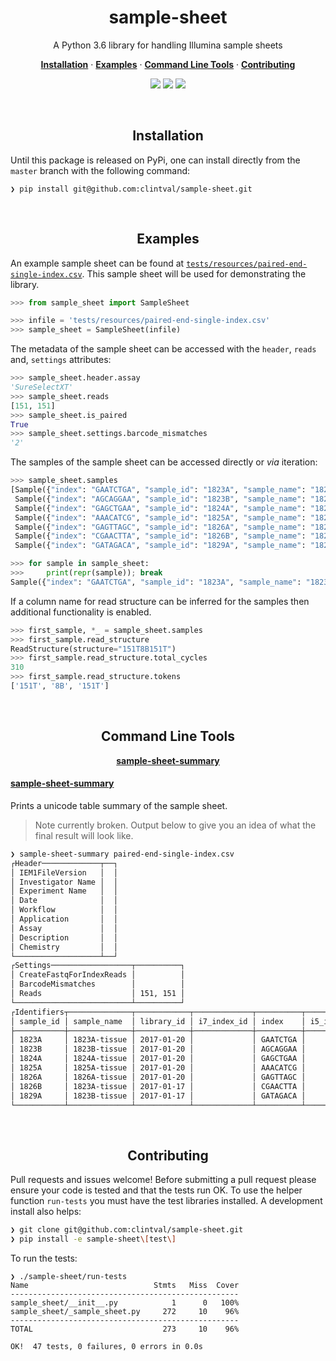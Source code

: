 <h1 align="center">sample-sheet</h2>

<p align="center">A Python 3.6 library for handling Illumina sample sheets</p>

<p align="center">
  <a href="#installation"><strong>Installation</strong></a>
  ·
  <a href="#examples"><strong>Examples</strong></a>
  ·
  <a href="#command-line-tools"><strong>Command Line Tools</strong></a>
  ·
  <a href="#contributing"><strong>Contributing</strong></a>
</p>

<p align="center">
    <img src="https://travis-ci.org/clintval/sample-sheet.svg?branch=master"></img>
    <img src="https://img.shields.io/github/issues/clintval/sample-sheet.svg"></img>
    <img src="https://img.shields.io/github/license/clintval/sample-sheet.svg"></img>
</p>

<br>

<h2 align="center">Installation</h3>

Until this package is released on PyPi, one can install directly from the `master` branch with the following command:

```
❯ pip install git@github.com:clintval/sample-sheet.git
```

<br>

<h2 align="center">Examples</h3>

An example sample sheet can be found at [`tests/resources/paired-end-single-index.csv`](tests/resources/paired-end-single-index.csv). This sample sheet will be used for demonstrating the library.

```python
>>> from sample_sheet import SampleSheet

>>> infile = 'tests/resources/paired-end-single-index.csv'
>>> sample_sheet = SampleSheet(infile)
```

The metadata of the sample sheet can be accessed with the `header`, `reads` and, `settings` attributes:

```python
>>> sample_sheet.header.assay
'SureSelectXT'
>>> sample_sheet.reads
[151, 151]
>>> sample_sheet.is_paired
True
>>> sample_sheet.settings.barcode_mismatches
'2'
```

The samples of the sample sheet can be accessed directly or _via_ iteration:

```python
>>> sample_sheet.samples
[Sample({"index": "GAATCTGA", "sample_id": "1823A", "sample_name": "1823A-tissue"}),
 Sample({"index": "AGCAGGAA", "sample_id": "1823B", "sample_name": "1823B-tissue"}),
 Sample({"index": "GAGCTGAA", "sample_id": "1824A", "sample_name": "1824A-tissue"}),
 Sample({"index": "AAACATCG", "sample_id": "1825A", "sample_name": "1825A-tissue"}),
 Sample({"index": "GAGTTAGC", "sample_id": "1826A", "sample_name": "1826A-tissue"}),
 Sample({"index": "CGAACTTA", "sample_id": "1826B", "sample_name": "1823A-tissue"}),
 Sample({"index": "GATAGACA", "sample_id": "1829A", "sample_name": "1823B-tissue"})]

>>> for sample in sample_sheet:
>>>     print(repr(sample)); break
Sample({"index": "GAATCTGA", "sample_id": "1823A", "sample_name": "1823A-tissue"})
```

If a column name for read structure can be inferred for the samples then additional functionality is enabled.

```python
>>> first_sample, *_ = sample_sheet.samples
>>> first_sample.read_structure
ReadStructure(structure="151T8B151T")
>>> first_sample.read_structure.total_cycles
310
>>> first_sample.read_structure.tokens
['151T', '8B', '151T']
```

<br>

<h2 align="center">Command Line Tools</h3>

<p align="center">
  <a href="#sample-sheet-summary"><strong>sample-sheet-summary</strong></a>
</p>

#### [sample-sheet-summary](#sample-sheet-summary)

Prints a unicode table summary of the sample sheet.

> Note currently broken.
> Output below to give you an idea of what the final result will look like.

```bash
❯ sample-sheet-summary paired-end-single-index.csv
┌Header─────────────┬──┐
│ IEM1FileVersion   │  │
│ Investigator Name │  │
│ Experiment Name   │  │
│ Date              │  │
│ Workflow          │  │
│ Application       │  │
│ Assay             │  │
│ Description       │  │
│ Chemistry         │  │
└───────────────────┴──┘
┌Settings──────────────────┬──────────┐
│ CreateFastqForIndexReads │          │
│ BarcodeMismatches        │          │
│ Reads                    │ 151, 151 │
└──────────────────────────┴──────────┘
┌Identifiers┬──────────────┬────────────┬─────────────┬──────────┬─────────────┬────────┐
│ sample_id │ sample_name  │ library_id │ i7_index_id │ index    │ i5_index_id │ index2 │
├───────────┼──────────────┼────────────┼─────────────┼──────────┼─────────────┼────────┤
│ 1823A     │ 1823A-tissue │ 2017-01-20 │             │ GAATCTGA │             │        │
│ 1823B     │ 1823B-tissue │ 2017-01-20 │             │ AGCAGGAA │             │        │
│ 1824A     │ 1824A-tissue │ 2017-01-20 │             │ GAGCTGAA │             │        │
│ 1825A     │ 1825A-tissue │ 2017-01-20 │             │ AAACATCG │             │        │
│ 1826A     │ 1826A-tissue │ 2017-01-20 │             │ GAGTTAGC │             │        │
│ 1826B     │ 1823A-tissue │ 2017-01-17 │             │ CGAACTTA │             │        │
│ 1829A     │ 1823B-tissue │ 2017-01-17 │             │ GATAGACA │             │        │
└───────────┴──────────────┴────────────┴─────────────┴──────────┴─────────────┴────────┘
```

<br>

<h2 align="center">Contributing</h3>

Pull requests and issues welcome! Before submitting a pull request please ensure your code is tested and that the tests run OK. To use the helper function `run-tests` you must have the test libraries installed. A development install also helps:

```bash
❯ git clone git@github.com:clintval/sample-sheet.git
❯ pip install -e sample-sheet\[test\]
```

To run the tests:

```
❯ ./sample-sheet/run-tests
Name                            Stmts   Miss  Cover
---------------------------------------------------
sample_sheet/__init__.py            1      0   100%
sample_sheet/_sample_sheet.py     272     10    96%
---------------------------------------------------
TOTAL                             273     10    96%

OK!  47 tests, 0 failures, 0 errors in 0.0s
```


